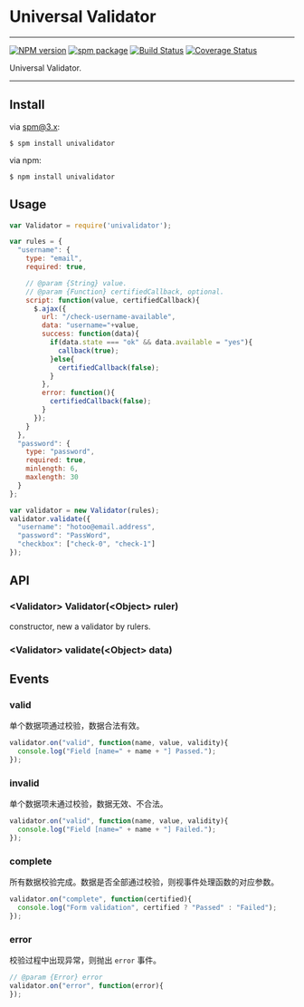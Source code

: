 # Universal Validator

---

[![NPM version](https://badge.fury.io/js/univalidator.png)](http://badge.fury.io/js/univalidator)
[![spm package](http://spmjs.io/badge/univalidator)](http://spmjs.io/package/univalidator)
[![Build Status](https://secure.travis-ci.org/webforms/univalidator.png?branch=master)](https://travis-ci.org/webforms/univalidator)
[![Coverage Status](https://coveralls.io/repos/webforms/univalidator/badge.png?branch=master)](https://coveralls.io/r/webforms/univalidator)

Universal Validator.

---

## Install

via spm@3.x:

```
$ spm install univalidator
```

via npm:

```
$ npm install univalidator
```

## Usage

```js
var Validator = require('univalidator');

var rules = {
  "username": {
    type: "email",
    required: true,

    // @param {String} value.
    // @param {Function} certifiedCallback, optional.
    script: function(value, certifiedCallback){
      $.ajax({
        url: "/check-username-available",
        data: "username="+value,
        success: function(data){
          if(data.state === "ok" && data.available = "yes"){
            callback(true);
          }else{
            certifiedCallback(false);
          }
        },
        error: function(){
          certifiedCallback(false);
        }
      });
    }
  },
  "password": {
    type: "password",
    required: true,
    minlength: 6,
    maxlength: 30
  }
};

var validator = new Validator(rules);
validator.validate({
  "username": "hotoo@email.address",
  "password": "PassWord",
  "checkbox": ["check-0", "check-1"]
});
```

## API

### &lt;Validator&gt; Validator(&lt;Object&gt; ruler)

constructor, new a validator by rulers.


### &lt;Validator&gt; validate(&lt;Object&gt; data)


## Events

### valid

单个数据项通过校验，数据合法有效。

```js
validator.on("valid", function(name, value, validity){
  console.log("Field [name=" + name + "] Passed.");
});
```

### invalid

单个数据项未通过校验，数据无效、不合法。

```js
validator.on("valid", function(name, value, validity){
  console.log("Field [name=" + name + "] Failed.");
});
```

### complete

所有数据校验完成。数据是否全部通过校验，则视事件处理函数的对应参数。

```js
validator.on("complete", function(certified){
  console.log("Form validation", certified ? "Passed" : "Failed");
});
```

### error

校验过程中出现异常，则抛出 `error` 事件。

```js
// @param {Error} error
validator.on("error", function(error){
});
```
